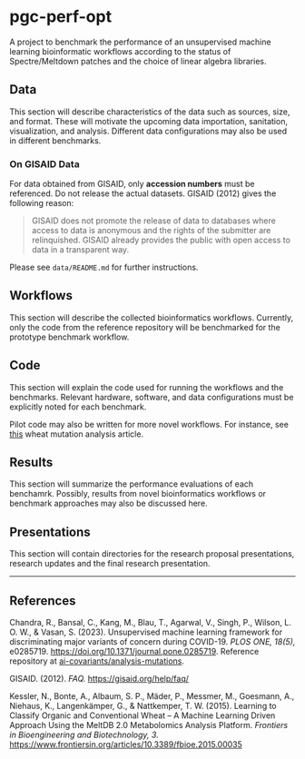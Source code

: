 # pgc-perf-opt
A project to benchmark the performance of an unsupervised machine learning bioinformatic workflows according to the status of Spectre/Meltdown patches and the choice of linear algebra libraries.

## Data
This section will describe characteristics of the data such as sources, size, and format. These will motivate the upcoming data importation, sanitation, visualization, and analysis. Different data configurations may also be used in different benchmarks.

### On GISAID Data
For data obtained from GISAID, only **accession numbers** must be referenced. Do not release the actual datasets. GISAID (2012) gives the following reason:

> GISAID does not promote the release of data to databases where access to data is anonymous and the rights of the submitter are relinquished.  GISAID already provides the public with open access to data in a transparent way.

Please see `data/README.md` for further instructions.

## Workflows
This section will describe the collected bioinformatics workflows. Currently, only the code from the reference repository will be benchmarked for the prototype benchmark workflow.

## Code
This section will explain the code used for running the workflows and the benchmarks. Relevant hardware, software, and data configurations must be explicitly noted for each benchmark.

Pilot code may also be written for more novel workflows. For instance, see [this](https://www.frontiersin.org/articles/10.3389/fbioe.2015.00035/full) wheat mutation analysis article.

## Results
This section will summarize the performance evaluations of each benchamrk. Possibly, results from novel bioinformatics workflows or benchmark approaches may also be discussed here.

## Presentations
This section will contain directories for the research proposal presentations, research updates and the final research presentation.

---
## References
Chandra, R., Bansal, C., Kang, M., Blau, T., Agarwal, V., Singh, P., Wilson, L. O. W., & Vasan, S. (2023). Unsupervised machine learning framework for discriminating major variants of concern during COVID-19. *PLOS ONE, 18(5),* e0285719. https://doi.org/10.1371/journal.pone.0285719. Reference repository at [ai-covariants/analysis-mutations](https://github.com/ai-covariants/analysis-mutations).

GISAID. (2012). *FAQ.* https://gisaid.org/help/faq/

Kessler, N., Bonte, A., Albaum, S. P., Mäder, P., Messmer, M., Goesmann, A., Niehaus, K., Langenkämper, G., & Nattkemper, T. W. (2015). Learning to Classify Organic and Conventional Wheat – A Machine Learning Driven Approach Using the MeltDB 2.0 Metabolomics Analysis Platform. *Frontiers in Bioengineering and Biotechnology, 3.* https://www.frontiersin.org/articles/10.3389/fbioe.2015.00035

